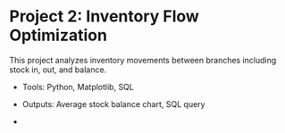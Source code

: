 # Project 2: Inventory Flow Optimization

This project analyzes inventory movements between branches including stock in, out, and balance.
- Tools: Python, Matplotlib, SQL
- Outputs: Average stock balance chart, SQL query

- 
